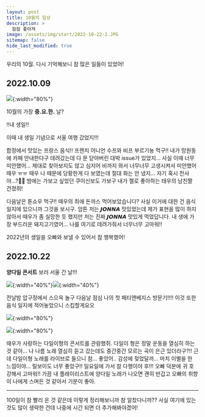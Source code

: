 ```yaml
---
layout: post
title: 10월의 일상
description: >
  점점 좋아져
image: /assets/img/start/2022-10-22-2.JPG
sitemap: false
hide_last_modified: true
---
```


우리의 10월. 다시 기억해보니 참 많은 일들이 있었어!

## 2022.10.09

![](/assets/img/start/2022-10-09-3.JPG){:width="80%"}

10월의 가장 **중.요.한.** 날?

‼️내 생일‼️

이때 내 생일 기념으로 서울 여행 갔었지!!! 

합정에서 맛있는 프랑스 음식!! 프렌치 어니언 수프와 비프 부르기뇽 먹구!! 내가 망원동에 카페 안내한다구 데려갔는데 다 문 닫아버린 대박 issue가 있었지... 사실 이때 너무 미안했어... 제대로 찾아보지도 않고 심지어 비까지 와서 너무너무 고생시켜서 미안했어 때우 ㅠㅠ 때우 나 때문에 당황한게 다 보였는데 절대 화는 안 냈지... 자기 혹시 천사야...?👼🏻 밤에는 가보고 싶었던 쿠이신보도 가보구 내가 젤로 좋아하는 태우의 남친짤 건졌쥐!

다음날은 톤쇼우 먹구‼️ 때우의 최애 돈까스 먹어보았습니다? 사실 이거에 대한 건 음식 일지에 있으니까 그것을 보시구. 암튼 저는 𝙅𝙊𝙉𝙉𝘼 맛있었는데 제가 표현을 많이 하지 않아서 때우가 좀 실망한 듯 했지만 저는 진짜 𝙅𝙊𝙉𝙉𝘼 맛있게 먹었답니다. 내 생에 가장 부드러운 돼지고기였어... 나를 여기로 데려가줘서 너무너무 고마워!!

2022년의 생일을 오빠와 보낼 수 있어서 참 행복했어!

## 2022.10.22

**양다일 콘서트** 보러 서울 간 날!!!

![](/assets/img/start/2022-10-22-2.JPG){:width="40%"}![](/assets/img/start/2022-10-23-1.JPG){:width="40%"}

전날밤 압구정에서 스으윽 놀구 다음날 점심 나의 첫 패티앤베지스 방문기!!!! 이것 또한 음식 일지에 적어놓았으니 스킵할게요오

![](/assets/img/start/2022-10-23-2.JPG){:width="80%"}

![](/assets/img/start/2022-10-23-3.JPG){:width="80%"}

때우가 사랑하는 다일이형의 콘서트를 관람했쥐. 다일이 형은 정말 운동을 열심히 하는 것 같아... 나 나름 노래 열심히 듣고 갔는데도 중간중간 모르는 곡이 은근 있더라구?!! 근데 다일이형 노래를 라이브로 들으니 참... 좋았어.. 감성에 젖었달까... 마치 이별을 한 느낌이야... 릴보이도 너무 좋았구!! 일요일에 가서 참 다행이야 후!!! 오빠 덕분에 귀 호강해서 고마워!! 가끔 내 플레이리스트에 양다일 노래가 나오면 괜히 반갑고 오빠의 취향이 나에게 스며든 것 같아서 기분이 좋아.

---

100일이 참 빨리 온 것 같은데 이렇게 정리해보니까 참 알찼다니까?? 사실 여기에 있는 것도 많이 생략한 건데 나중에 시간 되면 더 추가해봐야겠어!